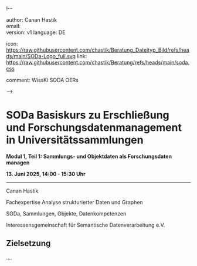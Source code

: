 !--

author: Canan Hastik  
email:    
version:  v1
language: DE

icon:     https://raw.githubusercontent.com/chastik/Beratung_Dateityp_Bild/refs/heads/main/SODa-Logo_full.svg
link:     https://raw.githubusercontent.com/chastik/Beratung/refs/heads/main/soda.css

comment:  WissKi SODA OERs

-->

# SODa Basiskurs zu Erschließung und Forschungsdatenmanagement in Universitätssammlungen

**Modul 1, Teil 1: Sammlungs- und Objektdaten als Forschungsdaten managen**

**13. Juni 2025, 14:00 - 15:30 Uhr**

---

Canan Hastik 

Fachexpertise Analyse strukturierter Daten und Graphen

SODa, Sammlungen, Objekte, Datenkompetenzen

Interessensgemeinschaft für Semantische Datenverarbeitung e.V.



## Zielsetzung

....
